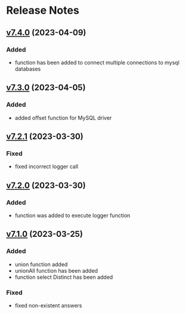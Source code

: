 # Release Notes

## [v7.4.0](https://github.com/Sleon4/Lion-SQL/compare/v7.3.0...v7.4.0) (2023-04-09)

### Added
- function has been added to connect multiple connections to mysql databases

## [v7.3.0](https://github.com/Sleon4/Lion-SQL/compare/v7.2.1...v7.3.0) (2023-04-05)

### Added
- added offset function for MySQL driver

## [v7.2.1](https://github.com/Sleon4/Lion-SQL/compare/v7.2.0...v7.2.1) (2023-03-30)

### Fixed
- fixed incorrect logger call

## [v7.2.0](https://github.com/Sleon4/Lion-SQL/compare/v7.1.0...v7.2.0) (2023-03-30)

### Added
- function was added to execute logger function

## [v7.1.0](https://github.com/Sleon4/Lion-SQL/compare/v7.0.0...v7.1.0) (2023-03-25)

### Added
- union function added
- unionAll function has been added
- function select Distinct has been added

### Fixed
- fixed non-existent answers